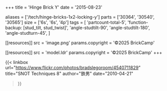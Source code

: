 +++
title = 'Hinge Brick Y'
date  = '2015-08-23'

aliases = ['/tech/hinge-bricks-1x2-locking-y']
parts = ['30364', '30540', '30565']
size  = ['6s', '6s', '4p']
tags  = [
  'partcount-total-5',
  'function-backup: [stud_tilt, stud_twist]',
  'angle-studtilt-90',
  'angle-studtilt-180',
  'angle-studturn-45',
]

[[resources]]
src              = 'image.png'
params.copyright = '©2025 BrickCamp'

[[resources]]
src              = 'model.ldr'
params.copyright = '©2025 BrickCamp'
+++

{{< linkbox
    url="https://www.flickr.com/photos/bradslegoroom/4540711829"
    title="SNOT Techniques 8"
    author="鉄男"
    date="2010-04-21"
>}}
